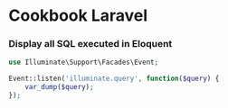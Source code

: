 # Cookbook Laravel

### Display all SQL executed in Eloquent

```php
use Illuminate\Support\Facades\Event;

Event::listen('illuminate.query', function($query) {
    var_dump($query);
});
```

